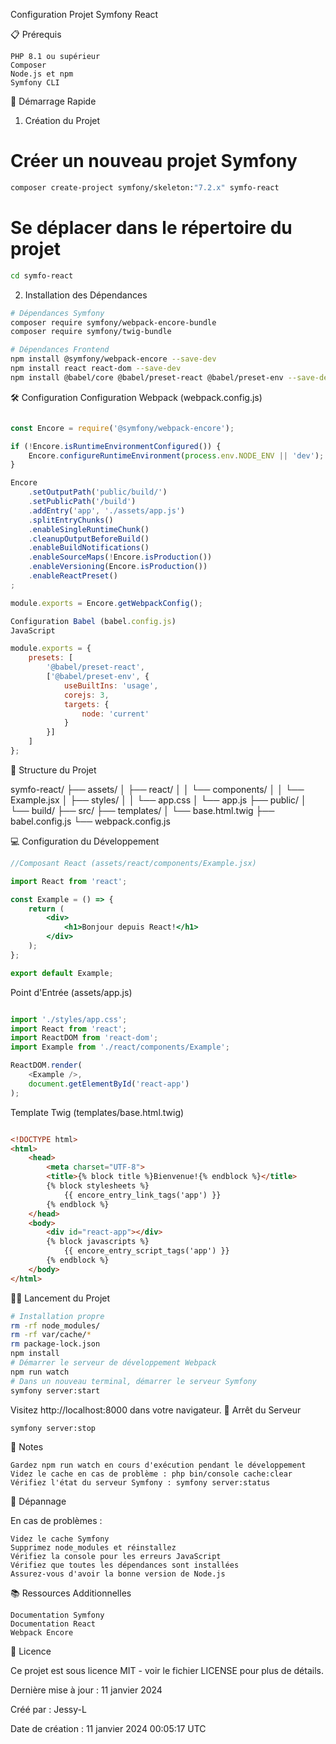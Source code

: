 Configuration Projet Symfony React


📋 Prérequis

    PHP 8.1 ou supérieur
    Composer
    Node.js et npm
    Symfony CLI

🚀 Démarrage Rapide
1. Création du Projet

# Créer un nouveau projet Symfony
```bash
composer create-project symfony/skeleton:"7.2.x" symfo-react
```
# Se déplacer dans le répertoire du projet
```bash
cd symfo-react
```

2. Installation des Dépendances
```bash
# Dépendances Symfony
composer require symfony/webpack-encore-bundle
composer require symfony/twig-bundle
```

```bash
# Dépendances Frontend
npm install @symfony/webpack-encore --save-dev
npm install react react-dom --save-dev
npm install @babel/core @babel/preset-react @babel/preset-env --save-dev
```

🛠️ Configuration
Configuration Webpack (webpack.config.js)
```JavaScript

const Encore = require('@symfony/webpack-encore');

if (!Encore.isRuntimeEnvironmentConfigured()) {
    Encore.configureRuntimeEnvironment(process.env.NODE_ENV || 'dev');
}

Encore
    .setOutputPath('public/build/')
    .setPublicPath('/build')
    .addEntry('app', './assets/app.js')
    .splitEntryChunks()
    .enableSingleRuntimeChunk()
    .cleanupOutputBeforeBuild()
    .enableBuildNotifications()
    .enableSourceMaps(!Encore.isProduction())
    .enableVersioning(Encore.isProduction())
    .enableReactPreset()
;

module.exports = Encore.getWebpackConfig();

Configuration Babel (babel.config.js)
JavaScript

module.exports = {
    presets: [
        '@babel/preset-react',
        ['@babel/preset-env', {
            useBuiltIns: 'usage',
            corejs: 3,
            targets: {
                node: 'current'
            }
        }]
    ]
};
```
📁 Structure du Projet

symfo-react/
├── assets/
│   ├── react/
│   │   └── components/
│   │       └── Example.jsx
│   ├── styles/
│   │   └── app.css
│   └── app.js
├── public/
│   └── build/
├── src/
├── templates/
│   └── base.html.twig
├── babel.config.js
└── webpack.config.js

💻 Configuration du Développement
```jsx
//Composant React (assets/react/components/Example.jsx)

import React from 'react';

const Example = () => {
    return (
        <div>
            <h1>Bonjour depuis React!</h1>
        </div>
    );
};

export default Example;
```

Point d'Entrée (assets/app.js)
```JavaScript

import './styles/app.css';
import React from 'react';
import ReactDOM from 'react-dom';
import Example from './react/components/Example';

ReactDOM.render(
    <Example />,
    document.getElementById('react-app')
);
```
Template Twig (templates/base.html.twig)
```html

<!DOCTYPE html>
<html>
    <head>
        <meta charset="UTF-8">
        <title>{% block title %}Bienvenue!{% endblock %}</title>
        {% block stylesheets %}
            {{ encore_entry_link_tags('app') }}
        {% endblock %}
    </head>
    <body>
        <div id="react-app"></div>
        {% block javascripts %}
            {{ encore_entry_script_tags('app') }}
        {% endblock %}
    </body>
</html>
```
🏃‍♂️ Lancement du Projet
```bash
# Installation propre
rm -rf node_modules/
rm -rf var/cache/*
rm package-lock.json
npm install
# Démarrer le serveur de développement Webpack
npm run watch
# Dans un nouveau terminal, démarrer le serveur Symfony
symfony server:start
```

Visitez http://localhost:8000 dans votre navigateur.
🛑 Arrêt du Serveur
```bash
symfony server:stop
```
📝 Notes

    Gardez npm run watch en cours d'exécution pendant le développement
    Videz le cache en cas de problème : php bin/console cache:clear
    Vérifiez l'état du serveur Symfony : symfony server:status

🔧 Dépannage

En cas de problèmes :

    Videz le cache Symfony
    Supprimez node_modules et réinstallez
    Vérifiez la console pour les erreurs JavaScript
    Vérifiez que toutes les dépendances sont installées
    Assurez-vous d'avoir la bonne version de Node.js

📚 Ressources Additionnelles

    Documentation Symfony
    Documentation React
    Webpack Encore

📄 Licence

Ce projet est sous licence MIT - voir le fichier LICENSE pour plus de détails.

Dernière mise à jour : 11 janvier 2024

Créé par : Jessy-L

Date de création : 11 janvier 2024 00:05:17 UTC